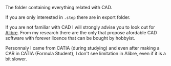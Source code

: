 The folder containing everything related with CAD. 

If you are only interested in `.step` there are in export folder.

If you are not familiar with CAD I will strongly advise you to look out for [Alibre](https://www.alibre.com/fr/). From my research there are the only that propose afordable CAD software with forever licence that can be bought by hobbyist. 

Personnaly I came from CATIA (during studying) and even after making a CAR in CATIA (Formula Student), I don't see limitation in Alibre, even if it is a bit slower.